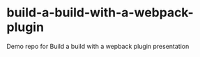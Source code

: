 # build-a-build-with-a-webpack-plugin
Demo repo for Build a build with a wepback plugin presentation
